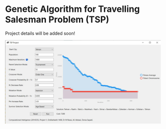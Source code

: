 # Genetic Algorithm for Travelling Salesman Problem (TSP)
Project details will be added soon!

![UI](ui.jpg)
